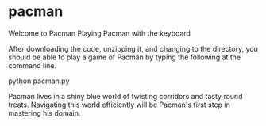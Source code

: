 # pacman

Welcome to Pacman
Playing Pacman with the keyboard

After downloading the code, unzipping it, and changing to the directory, you should be able to play a game of Pacman by typing the following at the command line.


python pacman.py

Pacman lives in a shiny blue world of twisting corridors and tasty round treats. Navigating this world efficiently will be Pacman's first step in mastering his domain.
